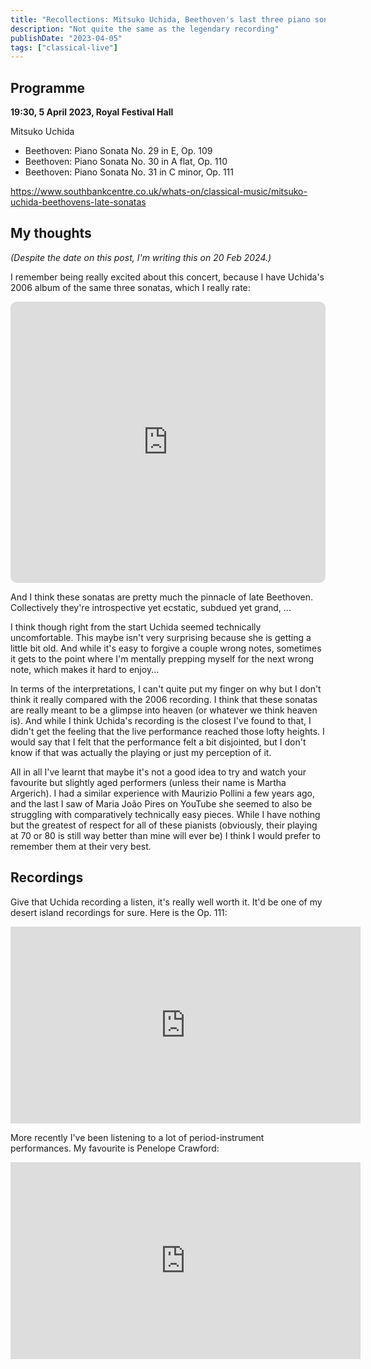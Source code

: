 ```yaml
---
title: "Recollections: Mitsuko Uchida, Beethoven's last three piano sonatas"
description: "Not quite the same as the legendary recording"
publishDate: "2023-04-05"
tags: ["classical-live"]
---
```


## Programme

**19:30, 5 April 2023, Royal Festival Hall**

Mitsuko Uchida

- Beethoven: Piano Sonata No. 29 in E, Op. 109
- Beethoven: Piano Sonata No. 30 in A flat, Op. 110
- Beethoven: Piano Sonata No. 31 in C minor, Op. 111

https://www.southbankcentre.co.uk/whats-on/classical-music/mitsuko-uchida-beethovens-late-sonatas

## My thoughts

*(Despite the date on this post, I'm writing this on 20 Feb 2024.)*

I remember being really excited about this concert, because I have Uchida's 2006 album of the same three sonatas, which I really rate:

<iframe allow="autoplay *; encrypted-media *; fullscreen *; clipboard-write" frameborder="0" height="450" style="width:100%;max-width:660px;overflow:hidden;border-radius:10px;" sandbox="allow-forms allow-popups allow-same-origin allow-scripts allow-storage-access-by-user-activation allow-top-navigation-by-user-activation" src="https://embed.music.apple.com/gb/album/beethoven-piano-sonatas-nos-30-31-32/1452507853"></iframe>

And I think these sonatas are pretty much the pinnacle of late Beethoven.
Collectively they're introspective yet ecstatic, subdued yet grand, ...

I think though right from the start Uchida seemed technically uncomfortable.
This maybe isn't very surprising because she is getting a little bit old.
And while it's easy to forgive a couple wrong notes, sometimes it gets to the point where I'm mentally prepping myself for the next wrong note, which makes it hard to enjoy...

In terms of the interpretations, I can't quite put my finger on why but I don't think it really compared with the 2006 recording.
I think that these sonatas are really meant to be a glimpse into heaven (or whatever we think heaven is).
And while I think Uchida's recording is the closest I've found to that, I didn't get the feeling that the live performance reached those lofty heights.
I would say that I felt that the performance felt a bit disjointed, but I don't know if that was actually the playing or just my perception of it.

All in all I've learnt that maybe it's not a good idea to try and watch your favourite but slightly aged performers (unless their name is Martha Argerich).
I had a similar experience with Maurizio Pollini a few years ago, and the last I saw of Maria João Pires on YouTube she seemed to also be struggling with comparatively technically easy pieces.
While I have nothing but the greatest of respect for all of these pianists (obviously, their playing at 70 or 80 is still way better than mine will ever be) I think I would prefer to remember them at their very best.

## Recordings

Give that Uchida recording a listen, it's really well worth it.
It'd be one of my desert island recordings for sure.
Here is the Op. 111:

<iframe width="560" height="315" src="https://www.youtube.com/embed/WGg9cE-ceso?si=_F88BM58F_L-VKjv" title="YouTube video player" frameborder="0" allow="accelerometer; autoplay; clipboard-write; encrypted-media; gyroscope; picture-in-picture; web-share" allowfullscreen></iframe>

More recently I've been listening to a lot of period-instrument performances.
My favourite is Penelope Crawford:

<iframe width="560" height="315" src="https://www.youtube.com/embed/videoseries?si=lHcYBOlZbTvKQbJT&amp;list=OLAK5uy_mqDZuNNKEKsAj1epv0MOcOrXgTxdxffo4" title="YouTube video player" frameborder="0" allow="accelerometer; autoplay; clipboard-write; encrypted-media; gyroscope; picture-in-picture; web-share" allowfullscreen></iframe>
